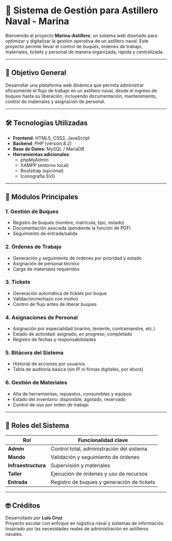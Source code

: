 # 🚢 Sistema de Gestión para Astillero Naval - Marina

Bienvenido al proyecto **Marina-Astillero**, un sistema web diseñado para optimizar y digitalizar la gestión operativa de un astillero naval. Este proyecto permite llevar el control de buques, órdenes de trabajo, materiales, tickets y personal de manera organizada, rápida y centralizada.

---

## 🧭 Objetivo General

Desarrollar una plataforma web dinámica que permita administrar eficazmente el flujo de trabajo en un astillero naval, desde el ingreso de buques hasta su liberación, incluyendo documentación, mantenimiento, control de materiales y asignación de personal.

---

## 🛠️ Tecnologías Utilizadas

- **Frontend**: HTML5, CSS3, JavaScript
- **Backend**: PHP (versión 8.2)
- **Base de Datos**: MySQL / MariaDB
- **Herramientas adicionales**:
  - phpMyAdmin
  - XAMPP (entorno local)
  - Bootstrap (opcional)
  - Iconografía SVG

---

## 🧩 Módulos Principales

### 1. **Gestión de Buques**
- Registro de buques (nombre, matrícula, tipo, estado)
- Documentación asociada (pendiente la función de PDF)
- Seguimiento de entrada/salida

### 2. **Órdenes de Trabajo**
- Generación y seguimiento de órdenes por prioridad y estado
- Asignación de personal técnico
- Carga de materiales requeridos

### 3. **Tickets**
- Generación automática de tickets por buque
- Validación/rechazo con motivo
- Control de flujo antes de liberar buques

### 4. **Asignaciones de Personal**
- Asignación por especialidad (marino, teniente, contramaestre, etc.)
- Estado de actividad: asignado, en progreso, completado
- Registro de fechas y responsabilidades

### 5. **Bitácora del Sistema**
- Historial de acciones por usuarios
- Tabla de auditoría básica (sin IP ni firmas digitales, por ahora)

### 6. **Gestión de Materiales**
- Alta de herramientas, repuestos, consumibles y equipos
- Estado del inventario: disponible, agotado, reservado
- Control de uso por orden de trabajo

---

## 🔐 Roles del Sistema

| Rol             | Funcionalidad clave                                 |
|----------------|------------------------------------------------------|
| **Admin**       | Control total, administración del sistema           |
| **Mando**       | Validación y seguimiento de órdenes                 |
| **Infraestructura** | Supervisión y materiales                       |
| **Taller**      | Ejecución de órdenes y uso de recursos              |
| **Entrada**     | Registro de buques y generación de tickets          |

---

## 🤓 Créditos

Desarrollado por **Luis Cruz**  
Proyecto escolar con enfoque en logística naval y sistemas de información.  
Inspirado por las necesidades reales de administración en astilleros navales.
